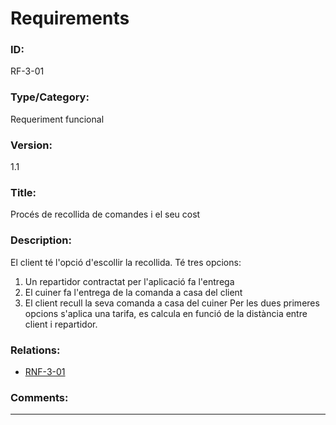 # Requirements
### ID:
RF-3-01
### Type/Category:
Requeriment funcional
### Version:
1.1
### Title:
Procés de recollida de comandes i el seu cost
### Description:
El client té l'opció d'escollir la recollida. Té tres opcions:
 1. Un repartidor contractat per l'aplicació fa l'entrega
 2. El cuiner fa l'entrega de la comanda a casa del client
 3. El client recull la seva comanda a casa del cuiner
Per les dues primeres opcions s'aplica una tarifa, es calcula en 
funció de la distància entre client i repartidor.
### Relations:
- [RNF-3-01](./RNF-3-01.md)
### Comments:

---
